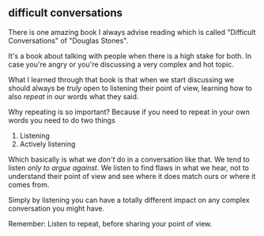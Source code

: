 ## difficult conversations

There is one amazing book I always advise reading which is called "Difficult Conversations" of "Douglas Stones".

It's a book about talking with people when there is a high stake for both. In case you're angry or you're discussing a very complex and hot topic.

What I learned through that book is that when we start discussing we should always be _truly_ open to listening their point of view, learning how to also _repeat_ in our words what they said.

Why repeating is so important? Because if you need to repeat in your own words you need to do two things

1. Listening
2. Actively listening

Which basically is what we _don't_ do in a conversation like that. We tend to listen _only to argue against_. We listen to find flaws in what we hear, not to understand their point of view and see where it does match ours or where it comes from.

Simply by listening you can have a totally different impact on any complex conversation you might have.

Remember: Listen to repeat, before sharing your point of view.
